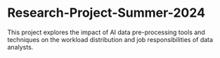 # Research-Project-Summer-2024
This project explores the impact of AI data pre-processing
tools and techniques on the workload distribution and job responsibilities
of data analysts.
